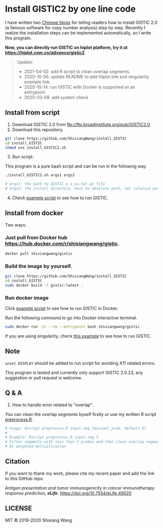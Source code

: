 # Install GISTIC2 by one line code

I have written two [Chinese blogs](https://www.jianshu.com/p/5822759a67e2) for telling readers how to install GISTIC 2.0 (a famous software for copy number analysis) step by step. Recently I realize the installation steps can be implemented automatically, so I write this program.

**Now, you can directly run GISTIC on hiplot platform, try it at <https://hiplot.com.cn/advance/gistic2>**.

> Update:
> 
> - 2021-04-02: add R script to clean overlap segments.
> - 2020-10-26: update README to add Hiplot link and singularity example link.
> - 2020-10-14: run GISTIC with Docker is supported as an entrypoint.
> - 2020-03-08: add system check

## Install from script 

1. Download GISTIC 2.0 from ftp://ftp.broadinstitute.org/pub/GISTIC2.0
2. Download this repository.

```bash
git clone https://github.com/ShixiangWang/install_GISTIC
cd install_GISTIC
chmod u+x install_GISTIC2.sh
```
3. Run script.

This program is a pure bash script and can be run in the following way.

```bash
./install_GISTIC2.sh args1 args2

# args1: the path to GISTIC_x_x_xx.tar.gz file
# args2: the install directory, must be absolute path, not relative path
```

4. Check [example script](./run_GISTIC_example.sh) to see how to run GISTIC.

## Install from docker

Two ways:

### Just pull from Docker hub <https://hub.docker.com/r/shixiangwang/gistic>.

```bash
docker pull shixiangwang/gistic
```

### Build the image by yourself.

```bash
git clone https://github.com/ShixiangWang/install_GISTIC
cd install_GISTIC
sudo docker build -t gistic:latest .
```

### Run docker image

Click [example script](./run_docker.sh) to see how to run GISTIC in Docker.

Run the following command to go into Docker interactive terminal.

```sh
sudo docker run -it --rm --entrypoint bash shixiangwang/gistic
```

If you are using singularity, check [this example](./run_singularity.sh) to see how to run GISTIC.

## Note

`unset DISPLAY` should be added to run script for avoiding X11 related errors.

This program is tested and currently only support GISTIC 2.0.23, any suggestion or pull request is welcome.

## Q & A

1. How to handle error related to "overlap".

You can clean the overlap segments byself firstly or use my written R script [preprocess.R](preprocess.R).

```sh
# Usage: Rscript preprocess.R input.seg [minimal_prob, default 0]
#
# Example: Rscript preprocess.R input.seg 5
# Filter segments with less than 5 probes and then clean overlap segments
# by weighted multiplication
```

## Citation

If you want to thank my work, please cite my recent paper and add the link to this GitHub repo.

*Antigen presentation and tumor immunogenicity in cancer immunotherapy response prediction, **eLife***. https://doi.org/10.7554/eLife.49020

## LICENSE

MIT &copy; 2019-2020 Shixiang Wang

